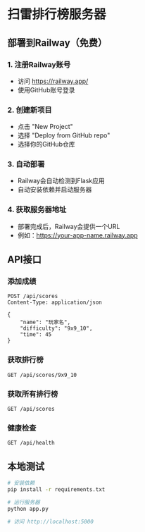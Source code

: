 # 扫雷排行榜服务器

## 部署到Railway（免费）

### 1. 注册Railway账号
- 访问 https://railway.app/
- 使用GitHub账号登录

### 2. 创建新项目
- 点击 "New Project"
- 选择 "Deploy from GitHub repo"
- 选择你的GitHub仓库

### 3. 自动部署
- Railway会自动检测到Flask应用
- 自动安装依赖并启动服务器

### 4. 获取服务器地址
- 部署完成后，Railway会提供一个URL
- 例如：https://your-app-name.railway.app

## API接口

### 添加成绩
```
POST /api/scores
Content-Type: application/json

{
    "name": "玩家名",
    "difficulty": "9x9_10",
    "time": 45
}
```

### 获取排行榜
```
GET /api/scores/9x9_10
```

### 获取所有排行榜
```
GET /api/scores
```

### 健康检查
```
GET /api/health
```

## 本地测试

```bash
# 安装依赖
pip install -r requirements.txt

# 运行服务器
python app.py

# 访问 http://localhost:5000
``` 
